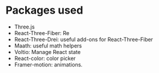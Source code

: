 # Packages used

- Three.js
- React-Three-Fiber: Re
- React-Three-Drei: useful add-ons for React-Three-Fiber
- Maath: useful math helpers
- Voltio: Manage React state
- React-color: color picker
- Framer-motion: animations.